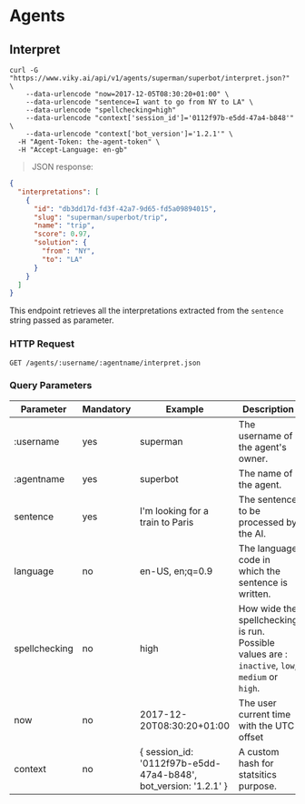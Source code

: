 # Agents

## Interpret

```shell
curl -G "https://www.viky.ai/api/v1/agents/superman/superbot/interpret.json?" \
    --data-urlencode "now=2017-12-05T08:30:20+01:00" \
    --data-urlencode "sentence=I want to go from NY to LA" \
    --data-urlencode "spellchecking=high"
    --data-urlencode "context['session_id']='0112f97b-e5dd-47a4-b848'" \
    --data-urlencode "context['bot_version']='1.2.1'" \
  -H "Agent-Token: the-agent-token" \
  -H "Accept-Language: en-gb"
```

> JSON response:

```json
{
  "interpretations": [
    {
      "id": "db3dd17d-fd3f-42a7-9d65-fd5a09894015",
      "slug": "superman/superbot/trip",
      "name": "trip",
      "score": 0.97,
      "solution": {
        "from": "NY",
        "to": "LA"
      }
    }
  ]
}
```

This endpoint retrieves all the interpretations extracted from the `sentence` string passed as parameter.

### HTTP Request

`GET /agents/:username/:agentname/interpret.json`

### Query Parameters


<table>
  <thead>
    <tr>
      <th>Parameter</th>
      <th>Mandatory</th>
      <th>Example</th>
      <th>Description</th>
    </tr>
  </thead>
  <tbody>
    <tr>
      <td>:username</td>
      <td>yes</td>
      <td>superman</td>
      <td>The username of the agent's owner.</td>
    </tr>
    <tr>
      <td>:agentname</td>
      <td>yes</td>
      <td>superbot</td>
      <td>The name of the agent.</td>
    </tr>
    <tr>
      <td>sentence</td>
      <td>yes</td>
      <td>I'm looking for a train to Paris</td>
      <td>The sentence to be processed by the AI.</td>
    </tr>
    <tr>
      <td>language</td>
      <td>no</td>
      <td>en-US, en;q=0.9</td>
      <td>The language code in which the sentence is written.</td>
    </tr>
    <tr>
      <td>spellchecking</td>
      <td>no</td>
      <td>high</td>
      <td>How wide the spellchecking is run. Possible values are : <code>inactive</code>, <code>low</code>, <code>medium</code> or <code>high</code>. </td>
    </tr>
    <tr>
      <td>now</td>
      <td>no</td>
      <td>2017-12-20T08:30:20+01:00</td>
      <td>The user current time with the UTC offset</td>
    </tr>
    <tr>
      <td>context</td>
      <td>no</td>
      <td>{ session_id: '0112f97b-e5dd-47a4-b848', bot_version: '1.2.1' }</td>
      <td>A custom hash for statsitics purpose.</td>
    </tr>
  </tbody>
</table>

